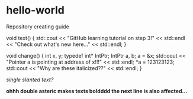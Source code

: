 # hello-world
Repository creating guide

void text()
{
  std::cout << "GitHub learning tutorial on step 3!" << std::endl
    << "Check out what's new here..." << std::endl;
}

void change()
{
  int x, y;
  typedef int* IntPtr;
  IntPtr a, b;
  a = &x;
  std::cout << "Pointer a is pointing at address of x!!!" << std::endl;
  *a = 123123123;
  std::cout << "Why are these italicized??" << std::endl;
}

*single slanted text?*

**ohhh double asteric makes texts boldddd
the next line is also affected...**
